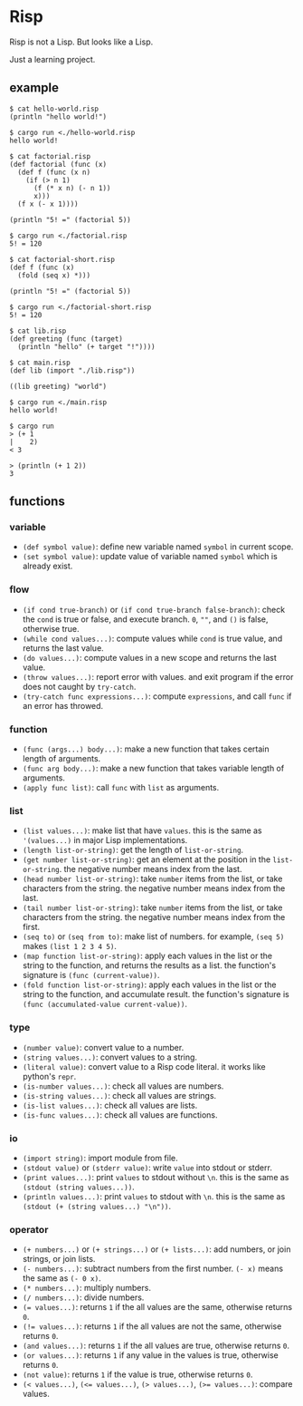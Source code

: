 Risp
====

Risp is not a Lisp. But looks like a Lisp.

Just a learning project.

## example

```
$ cat hello-world.risp
(println "hello world!")

$ cargo run <./hello-world.risp
hello world!
```

```
$ cat factorial.risp
(def factorial (func (x)
  (def f (func (x n)
    (if (> n 1)
      (f (* x n) (- n 1))
      x)))
  (f x (- x 1))))

(println "5! =" (factorial 5))

$ cargo run <./factorial.risp
5! = 120
```

```
$ cat factorial-short.risp
(def f (func (x)
  (fold (seq x) *)))

(println "5! =" (factorial 5))

$ cargo run <./factorial-short.risp
5! = 120
```

```
$ cat lib.risp
(def greeting (func (target)
  (println "hello" (+ target "!"))))

$ cat main.risp
(def lib (import "./lib.risp"))

((lib greeting) "world")

$ cargo run <./main.risp
hello world!
```

```
$ cargo run
> (+ 1
|    2)
< 3

> (println (+ 1 2))
3
```

## functions

### variable
- `(def symbol value)`: define new variable named `symbol` in current scope.
- `(set symbol value)`: update value of variable named `symbol` which is already exist.

### flow
- `(if cond true-branch)` or `(if cond true-branch false-branch)`: check the `cond` is true or false, and execute branch. `0`, `""`, and `()` is false, otherwise true.
- `(while cond values...)`: compute values while `cond` is true value, and returns the last value.
- `(do values...)`: compute values in a new scope and returns the last value.
- `(throw values...)`: report error with values. and exit program if the error does not caught by `try-catch`.
- `(try-catch func expressions...)`: compute `expressions`, and call `func` if an error has throwed.

### function
- `(func (args...) body...)`: make a new function that takes certain length of arguments.
- `(func arg body...)`: make a new function that takes variable length of arguments.
- `(apply func list)`: call `func` with `list` as arguments.

### list
- `(list values...)`: make list that have `values`. this is the same as `'(values...)` in major Lisp implementations.
- `(length list-or-string)`: get the length of `list-or-string`.
- `(get number list-or-string)`: get an element at the position in the `list-or-string`. the negative number means index from the last.
- `(head number list-or-string)`: take `number` items from the list, or take characters from the string. the negative number means index from the last.
- `(tail number list-or-string)`: take `number` items from the list, or take characters from the string. the negative number means index from the first.
- `(seq to)` or `(seq from to)`: make list of numbers. for example, `(seq 5)` makes `(list 1 2 3 4 5)`.
- `(map function list-or-string)`: apply each values in the list or the string to the function, and returns the results as a list. the function's signature is `(func (current-value))`.
- `(fold function list-or-string)`: apply each values in the list or the string to the function, and accumulate result. the function's signature is `(func (accumulated-value current-value))`.

### type
- `(number value)`: convert value to a number.
- `(string values...)`: convert values to a string.
- `(literal value)`: convert value to a Risp code literal. it works like python's `repr`.
- `(is-number values...)`: check all values are numbers.
- `(is-string values...)`: check all values are strings.
- `(is-list values...)`: check all values are lists.
- `(is-func values...)`: check all values are functions.

### io
- `(import string)`: import module from file.
- `(stdout value)` or `(stderr value)`: write `value` into stdout or stderr.
- `(print values...)`: print `values` to stdout without `\n`. this is the same as `(stdout (string values...))`.
- `(println values...)`: print `values` to stdout with `\n`. this is the same as `(stdout (+ (string values...) "\n"))`.

### operator
- `(+ numbers...)` or `(+ strings...)` or `(+ lists...)`: add numbers, or join strings, or join lists.
- `(- numbers...)`: subtract numbers from the first number. `(- x)` means the same as `(- 0 x)`.
- `(* numbers...)`: multiply numbers.
- `(/ numbers...)`: divide numbers.
- `(= values...)`: returns `1` if the all values are the same, otherwise returns `0`.
- `(!= values...)`: returns `1` if the all values are not the same, otherwise returns `0`.
- `(and values...)`: returns `1` if the all values are true, otherwise returns `0`.
- `(or values...)`: returns `1` if any value in the values is true, otherwise returns `0`.
- `(not value)`: returns `1` if the value is true, otherwise returns `0`.
- `(< values...)`, `(<= values...)`, `(> values...)`, `(>= values...)`: compare values.
